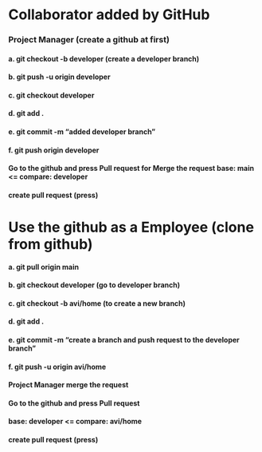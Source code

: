 # Collaborator added by GitHub
### Project Manager (create a github at first)
#### a. git checkout -b developer (create a developer branch)
#### b. git push -u origin developer
#### c. git checkout developer
#### d. git add .
#### e. git commit -m “added developer branch”
#### f. git push origin developer

#### Go to the github and press Pull request for Merge the request base: main   <=  compare: developer 
#### create pull request (press)

# Use the github as a Employee (clone from github)
#### a. git pull origin main
#### b. git checkout developer (go to developer branch)
#### c. git checkout -b avi/home (to create a new branch)
#### d. git add .
#### e. git commit -m “create a branch and push request to the developer branch”
#### f. git push -u origin avi/home

#### Project Manager merge the request
#### Go to the github and press Pull request
#### base: developer   <=    compare: avi/home
#### create pull request (press)

